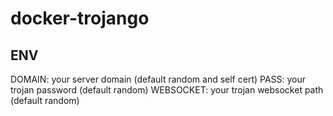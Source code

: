 # docker-trojango

## ENV

DOMAIN: your server domain (default random and self cert)
PASS: your trojan password (default random)
WEBSOCKET: your trojan websocket path (default random)